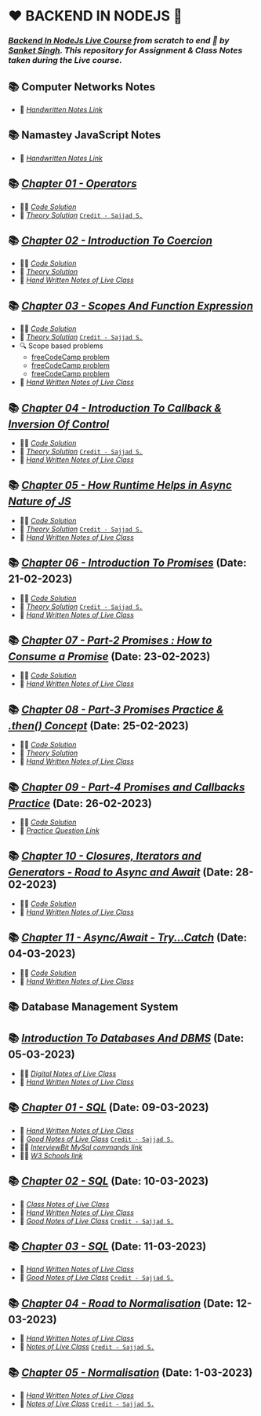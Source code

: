 # ❤️ BACKEND IN NODEJS 🙏
### _[Backend In NodeJs Live Course](https://sanketsingh8670.ongraphy.com/courses/Learn-Backend-In-NodeJS-From-Scratch---December-Batch-63261b48e4b0f3cf8bd9fcbf) from scratch to end 🚀 by [Sanket Singh](https://in.linkedin.com/in/singhsanket143). This repository for Assignment & Class Notes taken during the Live course._

## 📚 Computer Networks Notes
- 📖 [_Handwritten Notes Link_](https://drive.google.com/file/d/1sixK5Pjb2vs-jVNtwYuRYQk_ZUJkcfut/view?usp=sharing)

## 📚 Namastey JavaScript Notes
- 📖 [_Handwritten Notes Link_](https://drive.google.com/file/d/1uP0lj8GFqUm5dgUnEo2-dtFdTuMFSrav/view?usp=sharing)
## 📚 [_Chapter 01 - Operators_](https://tinyurl.com/2p8futts) 
- 👨‍💻 [_Code Solution_](https://tinyurl.com/mry4f83t)
- 📖 [_Theory Solution_](https://tinyurl.com/2p8fspya) [`Credit - Sajjad S.`](https://www.linkedin.com/in/sajjadsalaria/)

## 📚 [_Chapter 02 - Introduction To Coercion_](https://tinyurl.com/coercionss) 
- 👨‍💻 [_Code Solution_](https://tinyurl.com/coercioncode)
- 📖 [_Theory Solution_](https://tinyurl.com/ys824c6u) 
- 📝 [_Hand Written Notes of Live Class_](https://drive.google.com/file/d/1VLwBOzXOJqO7gafS-jk64ytzUGyKJYC7/view?usp=sharing)

## 📚 [_Chapter 03 - Scopes And Function Expression_](https://tinyurl.com/scopesAndFunctionExpression) 
- 👨‍💻 [_Code Solution_](https://tinyurl.com/scopesCode)
- 📖 [_Theory Solution_](https://tinyurl.com/scopesTheory) [`Credit - Sajjad S.`](https://www.linkedin.com/in/sajjadsalaria/)
- 🔍 Scope based problems
    - [freeCodeCamp problem](https://www.freecodecamp.org/learn/javascript-algorithms-and-data-structures/basic-javascript/global-scope-and-functions)
    - [freeCodeCamp problem](https://www.freecodecamp.org/learn/javascript-algorithms-and-data-structures/basic-javascript/local-scope-and-functions)
    - [freeCodeCamp problem](https://www.freecodecamp.org/learn/javascript-algorithms-and-data-structures/basic-javascript/global-vs--local-scope-in-functions)
- 📝 [_Hand Written Notes of Live Class_](https://drive.google.com/file/d/1vRezgwmXytXcqNPAOG7xtGhXx9-Mb53Y/view?usp=sharing)

## 📚 [_Chapter 04 - Introduction To Callback & Inversion Of Control_](https://tinyurl.com/callbackAndInversionOfControl) 
- 👨‍💻 [_Code Solution_](https://tinyurl.com/callbackCode)
- 📖 [_Theory Solution_](https://tinyurl.com/callbackTheory)  [`Credit - Sajjad S.`](https://www.linkedin.com/in/sajjadsalaria/)
- 📝 [_Hand Written Notes of Live Class_](https://drive.google.com/file/d/1efCCLd3vggFG4vPJnnhwNnM_q5po40XX/view?usp=sharing)

## 📚 [_Chapter 05 - How Runtime Helps in Async Nature of JS_](https://tinyurl.com/asyncNature) 
- 👨‍💻 [_Code Solution_](https://tinyurl.com/asyncCode)
- 📖 [_Theory Solution_](https://tinyurl.com/asyncTheory)  [`Credit - Sajjad S.`](https://www.linkedin.com/in/sajjadsalaria/)
- 📝 [_Hand Written Notes of Live Class_](https://drive.google.com/file/d/1ew8Za_KirMdhYZk2pvajDzaUyLBhjE68/view?usp=sharing)

## 📚 [_Chapter 06 - Introduction To Promises_](https://github.com/Sachin-RJ7/JS-Backend/tree/master/JavaScript/Chapter%2006%20-%20Introduction%20To%20Promises) (Date: 21-02-2023)
- 👨‍💻 [_Code Solution_](https://github.com/Sachin-RJ7/JS-Backend/tree/master/JavaScript/Chapter%2006%20-%20Introduction%20To%20Promises/Code)
- 📖 [_Theory Solution_](https://github.com/Sachin-RJ7/JS-Backend/tree/master/JavaScript/Chapter%2006%20-%20Introduction%20To%20Promises/Theory)  [`Credit - Sajjad S.`](https://www.linkedin.com/in/sajjadsalaria/)
- 📝 [_Hand Written Notes of Live Class_](https://drive.google.com/file/d/1shkT8joyN6bMNiDbyPTLmAOMys6wxv-A/view?usp=sharing)

## 📚 [_Chapter 07 - Part-2 Promises : How to Consume a Promise_](https://github.com/Sachin-RJ7/JS-Backend/tree/master/JavaScript/Chapter%2007%20-%20How%20to%20consume%20a%20promise-%20Part-2) (Date: 23-02-2023)
- 👨‍💻 [_Code Solution_](https://github.com/Sachin-RJ7/JS-Backend/tree/master/JavaScript/Chapter%2007%20-%20How%20to%20consume%20a%20promise-%20Part-2/Code)
- 📝 [_Hand Written Notes of Live Class_](https://drive.google.com/file/d/1u4_viuMVeezWrcCGcy4fMPWhSmU5tfJd/view?usp=sharing)

## 📚 [_Chapter 08 - Part-3 Promises Practice & .then() Concept_](https://github.com/Sachin-RJ7/JS-Backend/tree/master/JavaScript/Chapter%2008%20-%20Part%20-%203%20%20Promises%20practice) (Date: 25-02-2023)
- 👨‍💻 [_Code Solution_](https://github.com/Sachin-RJ7/JS-Backend/tree/master/JavaScript/Chapter%2008%20-%20Part%20-%203%20%20Promises%20practice/Code)
- 📖 [_Theory Solution_](https://github.com/Sachin-RJ7/JS-Backend/tree/master/JavaScript/Chapter%2008%20-%20Part%20-%203%20%20Promises%20practice/Theory)  
- 📝 [_Hand Written Notes of Live Class_](https://drive.google.com/file/d/1uEFACA5cA5Fbh0i8FnwPqKAi-3tvMP4r/view?usp=sharing)

## 📚 [_Chapter 09 - Part-4 Promises and Callbacks Practice_](https://github.com/Sachin-RJ7/JS-Backend/tree/master/JavaScript/Chapter%2009%20-%20Part%20-%204%20%20Promises%20and%20callbacks%20practice) (Date: 26-02-2023)
- 👨‍💻 [_Code Solution_](https://github.com/Sachin-RJ7/JS-Backend/tree/master/JavaScript/Chapter%2009%20-%20Part%20-%204%20%20Promises%20and%20callbacks%20practice/Code)
- 📝 [_Practice Question Link_](https://drive.google.com/file/d/1hnYKAaeyyE3TMkYKBIVyNbRhXKnK0qmd/view?usp=sharing)

## 📚 [_Chapter 10 - Closures, Iterators and Generators - Road to Async and Await_](https://github.com/Sachin-RJ7/JS-Backend/tree/master/JavaScript/Chapter%2010%20-%20Closures%20-%20Iterators%20and%20Generators) (Date: 28-02-2023)
- 👨‍💻 [_Code Solution_](https://github.com/Sachin-RJ7/JS-Backend/tree/master/JavaScript/Chapter%2010%20-%20Closures%20-%20Iterators%20and%20Generators/Code)
- 📝 [_Hand Written Notes of Live Class_](https://drive.google.com/file/d/1uJCrxKv4cvO5PL53YOQBk85DGpzrHVNX/view?usp=sharing)

## 📚 [_Chapter 11 - Async/Await - Try...Catch_](https://github.com/Sachin-RJ7/JS-Backend/tree/master/JavaScript/Chapter%2011%20-%20Async-Await%20-%20Try%20and%20Catch) (Date: 04-03-2023)
- 👨‍💻 [_Code Solution_](https://github.com/Sachin-RJ7/JS-Backend/tree/master/JavaScript/Chapter%2011%20-%20Async-Await%20-%20Try%20and%20Catch/Code)
- 📝 [_Hand Written Notes of Live Class_](https://drive.google.com/file/d/1maZyIMYM5U7uD5DAcdjQWpLQRWz6Sy54/view?usp=sharing)


## 📚 Database Management System
## 📚 [_Introduction To Databases And DBMS_](https://github.com/Sachin-RJ7/JS-Backend/tree/master/DBMS/Introduction%20To%20Databases%20and%20DBMS) (Date: 05-03-2023)
- 👨‍💻 [_Digital Notes of Live Class_](https://drive.google.com/file/d/120d3D5ZOOA03nfPV1rXm87eeryj4kZWf/view?usp=sharing)
- 📝 [_Hand Written Notes of Live Class_](https://drive.google.com/file/d/1o3uqXUuyJITDlmq85_9s63URUa0Wm2SY/view?usp=sharing)

## 📚 [_Chapter 01 - SQL_](https://github.com/Sachin-RJ7/JS-Backend/tree/master/DBMS/SQL1) (Date: 09-03-2023)
- 📝 [_Hand Written Notes of Live Class_](https://drive.google.com/file/d/1062acc_kFyOhv92UFxIlXqUM0SB6C34O/view?usp=sharing)
- 📝 [_Good Notes of Live Class_](https://github.com/Sachin-RJ7/JS-Backend/blob/master/DBMS/SQL1/SQL1.md) [`Credit - Sajjad S.`](https://www.linkedin.com/in/sajjadsalaria/)
- 👨‍💻 [_InterviewBit MySql commands link_](https://www.interviewbit.com/blog/mysql-commands/)
- 👨‍💻 [_W3 Schools link_](https://www.w3schools.com/mysql/mysql_sql.asp)

## 📚 [_Chapter 02 - SQL_](https://github.com/Sachin-RJ7/JS-Backend/tree/master/DBMS/SQL2) (Date: 10-03-2023)
- 📝 [_Class Notes of Live Class_](https://drive.google.com/file/d/1R9DXkh0waSGqakEvP3Q5AJBgrpaVEloU/view?usp=sharing)
- 📝 [_Hand Written Notes of Live Class_](https://github.com/Sachin-RJ7/JS-Backend/blob/master/DBMS/SQL2/notes.md)
- 📝 [_Good Notes of Live Class_](https://github.com/Sachin-RJ7/JS-Backend/blob/master/DBMS/SQL2/SQL2.md) [`Credit - Sajjad S.`](https://www.linkedin.com/in/sajjadsalaria/)

## 📚 [_Chapter 03 - SQL_](https://github.com/Sachin-RJ7/JS-Backend/tree/master/DBMS/SQL3) (Date: 11-03-2023)
- 📝 [_Hand Written Notes of Live Class_](https://drive.google.com/file/d/14Cctr_PZl6RdsvGOWALANTH8dKB3egq2/view?usp=sharing)
- 📝 [_Good Notes of Live Class_](https://github.com/Sachin-RJ7/JS-Backend/blob/master/DBMS/SQL3/SQL3.md) [`Credit - Sajjad S.`](https://www.linkedin.com/in/sajjadsalaria/)

## 📚 [_Chapter 04 - Road to Normalisation_](https://github.com/Sachin-RJ7/JS-Backend/tree/master/DBMS/Road%20To%20Normalisation) (Date: 12-03-2023)
- 📝 [_Hand Written Notes of Live Class_](https://drive.google.com/file/d/15abeu-izNhzlqF8FSuNspcIQuI9CEvF7/view?usp=sharing)
- 📝 [_Notes of Live Class_](https://github.com/Sachin-RJ7/JS-Backend/blob/master/DBMS/Road%20To%20Normalisation/Normalization-I.md) [`Credit - Sajjad S.`](https://www.linkedin.com/in/sajjadsalaria/)

## 📚 [_Chapter 05 - Normalisation_](https://github.com/Sachin-RJ7/JS-Backend/tree/master/DBMS/sNormalisation%20Part%202) (Date: 1-03-2023)
- 📝 [_Hand Written Notes of Live Class_](https://drive.google.com/file/d/1QjNjcZiafn2kY6T5aPCXIpQK_KM9UtyG/view?usp=sharing)
- 📝 [_Notes of Live Class_](https://github.com/Sachin-RJ7/JS-Backend/blob/master/DBMS/sNormalisation%20Part%202/Normalization-II.md) [`Credit - Sajjad S.`](https://www.linkedin.com/in/sajjadsalaria/)



 